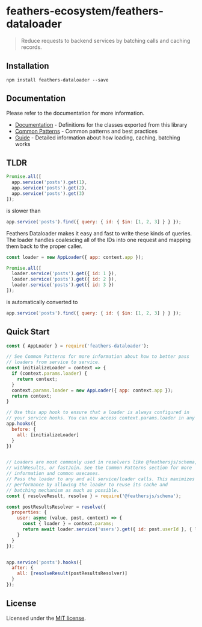 # feathers-ecosystem/feathers-dataloader

> Reduce requests to backend services by batching calls and caching records.

## Installation

```
npm install feathers-dataloader --save
```

## Documentation

Please refer to the documentation for more information.
- [Documentation](./docs/index.md) - Definitions for the classes exported from this library
- [Common Patterns](./docs/common-patterns.md) - Common patterns and best practices
- [Guide](./docs/guide.md) - Detailed information about how loading, caching, batching works

## TLDR

```js
Promise.all([
  app.service('posts').get(1),
  app.service('posts').get(2),
  app.service('posts').get(3)
]);
```

is slower than

```js
app.service('posts').find({ query: { id: { $in: [1, 2, 3] } } });
```

Feathers Dataloader makes it easy and fast to write these kinds of queries. The loader handles coalescing all of the IDs into one request and mapping them back to the proper caller.

```js
const loader = new AppLoader({ app: context.app });

Promise.all([
  loader.service('posts').get({ id: 1 }),
  loader.service('posts').get({ id: 2 }),
  loader.service('posts').get({ id: 3 })
]);
```

is automatically converted to

```js
app.service('posts').find({ query: { id: { $in: [1, 2, 3] } } });
```


## Quick Start

```js
const { AppLoader } = require('feathers-dataloader');

// See Common Patterns for more information about how to better pass
// loaders from service to service.
const initializeLoader = context => {
  if (context.params.loader) {
    return context;
  }
  context.params.loader = new AppLoader({ app: context.app });
  return context;
}

// Use this app hook to ensure that a loader is always configured in
// your service hooks. You can now access context.params.loader in any hook.
app.hooks({
  before: {
    all: [initializeLoader]
  }
})


// Loaders are most commonly used in resolvers like @feathersjs/schema,
// withResults, or fastJoin. See the Common Patterns section for more
// information and common usecases.
// Pass the loader to any and all service/loader calls. This maximizes
// performance by allowing the loader to reuse its cache and
// batching mechanism as much as possible.
const { resolveResult, resolve } = require('@feathersjs/schema');

const postResultsResolver = resolve({
  properties: {
    user: async (value, post, context) => {
      const { loader } = context.params;
      return await loader.service('users').get({ id: post.userId }, { loader });
    }
  }
});


app.service('posts').hooks({
  after: {
    all: [resolveResult(postResultsResolver)]
  }
});
```

## License

Licensed under the [MIT license](LICENSE).
